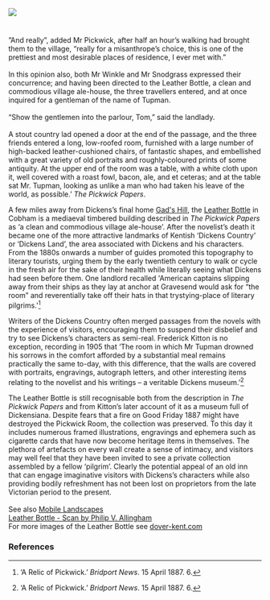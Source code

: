 <a href="https://www.kent-maps.online"><img src="https://www.kent-maps.online/juncture/ve-button.png"></a>
<param ve-config title="Leather Bottle, The Street, Cobham, Gravesend" author="Carolyn Oulton" layout="vtl" banner="https://raw.githubusercontent.com/kent-map/images/main/banners/19c.jpg">

<param title="Cobham" eid="Q949561">
<param title="Gravesend" eid="Q676689">

#

”And really”, added Mr Pickwick, after half an hour’s walking had brought them to the village, “really for a misanthrope’s choice, this is one of the prettiest and most desirable places of residence, I ever met with.”   
<br>
In this opinion also, both Mr Winkle and Mr Snodgrass expressed their concurrence; and having been directed to the Leather Bottle, a clean and commodious village ale-house, the three travellers entered, and at once inquired for a gentleman of the name of Tupman.   
<br>
“Show the gentlemen into the parlour, Tom,” said the landlady.   
<Br>
A stout country lad opened a door at the end of the passage, and the three friends entered a long, low-roofed room, furnished with a large number of high-backed leather-cushioned chairs, of fantastic shapes, and embellished with a great variety of old portraits and roughly-coloured prints of some antiquity. At the upper end of the room was a table, with a white cloth upon it, well covered with a roast fowl, bacon, ale, and et ceteras; and at the table sat Mr. Tupman, looking as unlike a man who had taken his leave of the world, as possible.’ _The Pickwick Papers_.   
<param ve-image url="https://raw.githubusercontent.com/kent-map/images/main/dickens/Leather-bottle.jpg" label="Leather Bottle" attribution="Scan by Philip V. Allingham, www.victorianweb.org">  
<param ve-entity eid="Q949561" title="Cobham">
<param ve-map center="Q949561" title="Cobham" zoom="11" prefer-geojson>

A few miles away from Dickens’s final home [Gad's Hill](/dickens-gads-hill), the [Leather Bottle](http://www.theleatherbottle.pub/) in Cobham  is a mediaeval timbered building described in _The Pickwick Papers_ as ‘a clean and commodious village ale-house’. After the novelist’s death it became one of the more attractive landmarks of Kentish ‘Dickens Country’ or ‘Dickens Land’, the area associated with Dickens and his characters. From the 1880s onwards a number of guides promoted this topography to literary tourists, urging them by the early twentieth century to walk or cycle in the fresh air for the sake of their health while literally seeing what Dickens had seen before them. One landlord recalled 'American captains slipping away from their ships as they lay at anchor at Gravesend would ask for “the room” and reverentially take off their hats in that trystying-place of literary pilgrims.'[^ref1]
<param ve-image url="https://stor.artstor.org/stor/5aae08bd-3755-49e9-b144-25809d990abe" label="Leather Bottle" attribution="Benjamin Mortley"> 
<param ve-entity eid="Q676689" title="Gravesend">
<param ve-map center="Q676689" title="Gravesend" zoom="11" prefer-geojson>

Writers of the Dickens Country often merged passages from the novels with the experience of visitors, encouraging them to suspend their disbelief and try to see Dickens’s characters as semi-real.  Frederick Kitton is no exception, recording in 1905 that ‘The room in which Mr Tupman drowned his sorrows in the comfort afforded by a substantial meal remains practically the same to-day, with this difference, that the walls are covered with portraits, engravings, autograph letters, and other interesting items relating to the novelist and his writings – a veritable Dickens museum.’[^ref1]
<param ve-image url="https://stor.artstor.org/stor/5aae08bd-3755-49e9-b144-25809d990abe" label="Leather Bottle" attribution="Benjamin Mortley">  

The Leather Bottle is still recognisable both from the description in _The Pickwick Papers_ and from Kitton’s later account of it as a museum full of Dickensiana. Despite fears that a fire on Good Friday 1887 might have destroyed the Pickwick Room, the collection was preserved. To this day it includes numerous framed illustrations, engravings and ephemera such as cigarette cards that have now become heritage items in themselves. The plethora of artefacts on every wall create a sense of intimacy, and visitors may well feel that they have been invited to see a private collection assembled by a fellow ‘pilgrim’. Clearly the potential appeal of an old inn that can engage imaginative visitors with Dickens’s characters while also providing bodily refreshment has not been lost on proprietors from the late Victorian period to the present.    
<br>
 See also [Mobile Landscapes](/dickens/mobile-landscape)   
[Leather Bottle - Scan by Philip V. Allingham](http://www.victorianweb.org/painting/haslehust/27.html)   
For more images of the Leather Bottle see [dover-kent.com](http://www.dover-kent.com/2014-project/Leather-Bottle-Inn-Cobham.html)
<param ve-image url="https://stor.artstor.org/stor/e3cea4a0-257a-41c5-836a-6a9a7e73be07" label="Leather Bottle" attribution="Benjamin Mortley">  

                                                                                                                                                                                                                                                                                
### References

[^ref1]: ‘A Relic of Pickwick.’ _Bridport News_. 15 April 1887. 6.
[^ref2]: Kitton, Frederick G. _The Dickens Country_. London: A. C. Black, 1925 [first published 1905], p.211.   


